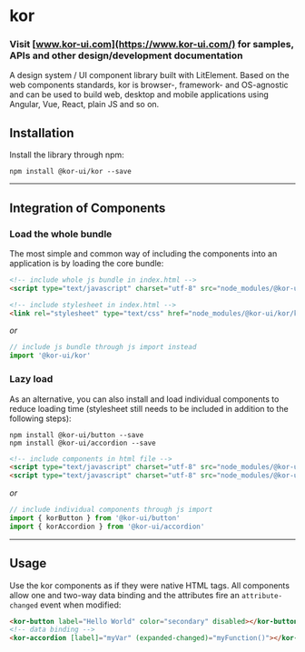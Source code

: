 # kor

### Visit [www.kor-ui.com](https://www.kor-ui.com/) for samples, APIs and other design/development documentation

A design system / UI component library built with LitElement. Based on the web components standards, kor is browser-, framework- and OS-agnostic and can be used to build web, desktop and mobile applications using Angular, Vue, React, plain JS and so on.

## Installation

Install the library through npm:

```
npm install @kor-ui/kor --save
```

---

## Integration of Components

### Load the whole bundle

The most simple and common way of including the components into an application is by loading the core bundle:

```html
<!-- include whole js bundle in index.html -->
<script type="text/javascript" charset="utf-8" src="node_modules/@kor-ui/kor/index.js"></script>

<!-- include stylesheet in index.html -->
<link rel="stylesheet" type="text/css" href="node_modules/@kor-ui/kor/kor-styles.css">
```

*or*

```js
// include js bundle through js import instead
import '@kor-ui/kor' 
```

### Lazy load

As an alternative, you can also install and load individual components to reduce loading time (stylesheet still needs to be included in addition to the following steps):

```
npm install @kor-ui/button --save
npm install @kor-ui/accordion --save
```

```html
<!-- include components in html file -->
<script type="text/javascript" charset="utf-8" src="node_modules/@kor-ui/button/index.js"></script>
<script type="text/javascript" charset="utf-8" src="node_modules/@kor-ui/accordion/index.js"></script>
```

*or*

```js
// include individual components through js import
import { korButton } from '@kor-ui/button' 
import { korAccordion } from '@kor-ui/accordion' 
```

---

## Usage

Use the kor components as if they were native HTML tags. All components allow one and two-way data binding and the attributes fire an `attribute-changed` event when modified:

```html
<kor-button label="Hello World" color="secondary" disabled></kor-button>
<!-- data binding -->
<kor-accordion [label]="myVar" (expanded-changed)="myFunction()"></kor-accordion>
```